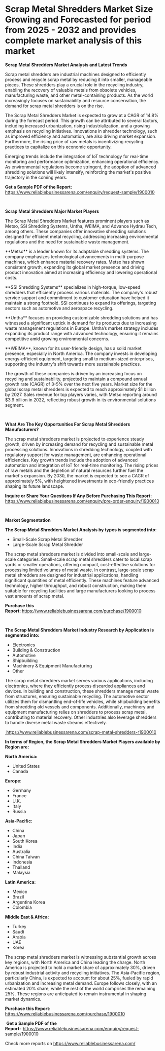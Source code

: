 <p><h1>Scrap Metal Shredders Market Size Growing and Forecasted for period from 2025 - 2032 and provides complete market analysis of this market</h1></p><p><strong>Scrap Metal Shredders Market Analysis and Latest Trends</strong></p>
<p><p>Scrap metal shredders are industrial machines designed to efficiently process and recycle scrap metal by reducing it into smaller, manageable pieces. These shredders play a crucial role in the recycling industry, enabling the recovery of valuable metals from obsolete vehicles, manufacturing waste, and other metal-containing products. As the world increasingly focuses on sustainability and resource conservation, the demand for scrap metal shredders is on the rise.</p><p>The Scrap Metal Shredders Market is expected to grow at a CAGR of 14.8% during the forecast period. This growth can be attributed to several factors, including increased urbanization, rising industrialization, and a growing emphasis on recycling initiatives. Innovations in shredder technology, such as improved efficiency and automation, are also driving market expansion. Furthermore, the rising price of raw metals is incentivizing recycling practices to capitalize on this economic opportunity. </p><p>Emerging trends include the integration of IoT technology for real-time monitoring and performance optimization, enhancing operational efficiency. As environmental regulations become stringent, the adoption of advanced shredding solutions will likely intensify, reinforcing the market's positive trajectory in the coming years.</p></p>
<p><strong>Get a Sample PDF of the Report:&nbsp;</strong> <a href="https://www.reliablebusinessarena.com/enquiry/request-sample/1900010?utm_campaign=2329&utm_medium=2&utm_source=Github&utm_content=ia&utm_term=22022025&utm_id=scrap-metal-shredders">https://www.reliablebusinessarena.com/enquiry/request-sample/1900010</a></p>
<p>&nbsp;</p>
<p><strong>Scrap Metal Shredders Major Market Players</strong></p>
<p><p>The Scrap Metal Shredders Market features prominent players such as Metso, SSI Shredding Systems, Untha, WEIMA, and Advance Hydrau Tech, among others. These companies offer innovative shredding solutions designed for efficient metal recycling, addressing increasing environmental regulations and the need for sustainable waste management.</p><p>**Metso** is a leader known for its adaptable shredding systems. The company emphasizes technological advancements in multi-purpose machines, which enhance material recovery rates. Metso has shown consistent growth, expanding its global market presence and driving product innovation aimed at increasing efficiency and lowering operational costs.</p><p>**SSI Shredding Systems** specializes in high-torque, low-speed shredders that efficiently process various materials. The company's robust service support and commitment to customer education have helped it maintain a strong foothold. SSI continues to expand its offerings, targeting sectors such as automotive and aerospace recycling.</p><p>**Untha** focuses on providing customizable shredding solutions and has witnessed a significant uptick in demand for its products due to increasing waste management regulations in Europe. Untha’s market strategy includes expanding its product range with advanced technology, ensuring it remains competitive amid growing environmental concerns.</p><p>**WEIMA**, known for its user-friendly design, has a solid market presence, especially in North America. The company invests in developing energy-efficient equipment, targeting small to medium-sized enterprises, supporting the industry's shift towards more sustainable practices.</p><p>The growth of these companies is driven by an increasing focus on recycling and sustainability, projected to maintain a compound annual growth rate (CAGR) of 3-5% over the next five years. Market size for the global scrap metal shredders is expected to reach approximately $1 billion by 2027. Sales revenue for top players varies, with Metso reporting around $3.9 billion in 2022, reflecting robust growth in its environmental solutions segment.</p></p>
<p>&nbsp;</p>
<p><strong>What Are The Key Opportunities For Scrap Metal Shredders Manufacturers?</strong></p>
<p><p>The scrap metal shredders market is projected to experience steady growth, driven by increasing demand for recycling and sustainable metal processing solutions. Innovations in shredding technology, coupled with regulatory support for waste management, are enhancing operational efficiencies. Key growth trends include the adoption of advanced automation and integration of IoT for real-time monitoring. The rising prices of raw metals and the depletion of natural resources further fuel the market's expansion. By 2030, the market is expected to see a CAGR of approximately 5%, with heightened investments in eco-friendly practices shaping its future landscape.</p></p>
<p><strong>Inquire or Share Your Questions If Any Before Purchasing This Report:</strong> <a href="https://www.reliablebusinessarena.com/enquiry/pre-order-enquiry/1900010?utm_campaign=2329&utm_medium=2&utm_source=Github&utm_content=ia&utm_term=22022025&utm_id=scrap-metal-shredders">https://www.reliablebusinessarena.com/enquiry/pre-order-enquiry/1900010</a></p>
<p>&nbsp;</p>
<p><strong>Market Segmentation</strong></p>
<p><strong>The Scrap Metal Shredders Market Analysis by types is segmented into:</strong></p>
<p><ul><li>Small-Scale Scrap Metal Shredder</li><li>Large-Scale Scrap Metal Shredder</li></ul></p>
<p><p>The scrap metal shredders market is divided into small-scale and large-scale categories. Small-scale scrap metal shredders cater to local scrap yards or smaller operations, offering compact, cost-effective solutions for processing limited volumes of metal waste. In contrast, large-scale scrap metal shredders are designed for industrial applications, handling significant quantities of metal efficiently. These machines feature advanced technology, higher throughput, and robust construction, making them suitable for recycling facilities and large manufacturers looking to process vast amounts of scrap metal.</p></p>
<p><strong>Purchase this Report:&nbsp;</strong><a href="https://www.reliablebusinessarena.com/purchase/1900010?utm_campaign=2329&utm_medium=2&utm_source=Github&utm_content=ia&utm_term=22022025&utm_id=scrap-metal-shredders">https://www.reliablebusinessarena.com/purchase/1900010</a></p>
<p>&nbsp;</p>
<p><strong>The Scrap Metal Shredders Market Industry Research by Application is segmented into:</strong></p>
<p><ul><li>Electronics</li><li>Building & Construction</li><li>Automotive</li><li>Shipbuilding</li><li>Machinery & Equipment Manufacturing</li><li>Other</li></ul></p>
<p><p>The scrap metal shredders market serves various applications, including electronics, where they efficiently process discarded appliances and devices. In building and construction, these shredders manage metal waste from structures, ensuring sustainable recycling. The automotive sector utilizes them for dismantling end-of-life vehicles, while shipbuilding benefits from shredding old vessels and components. Additionally, machinery and equipment manufacturing relies on shredders to process scrap metal, contributing to material recovery. Other industries also leverage shredders to handle diverse metal waste streams effectively.</p></p>
<p><a href="https://www.reliablebusinessarena.com/scrap-metal-shredders-r1900010?utm_campaign=2329&utm_medium=2&utm_source=Github&utm_content=ia&utm_term=22022025&utm_id=scrap-metal-shredders">&nbsp;https://www.reliablebusinessarena.com/scrap-metal-shredders-r1900010</a></p>
<p><strong>In terms of Region, the Scrap Metal Shredders Market Players available by Region are:</strong></p>
<p>
    <p> <strong> North America: </strong>
        <ul>
            <li>United States</li>
            <li>Canada</li>
        </ul>
        </p> 
    <p> <strong> Europe: </strong>
        <ul>
            <li>Germany</li>
            <li>France</li>
            <li>U.K.</li>
            <li>Italy</li>
            <li>Russia</li>
        </ul>
        </p> 
    <p> <strong> Asia-Pacific: </strong>
        <ul>
            <li>China</li>
            <li>Japan</li>
            <li>South Korea</li>
            <li>India</li>
            <li>Australia</li>
            <li>China Taiwan</li>
            <li>Indonesia</li>
            <li>Thailand</li>
            <li>Malaysia</li>
        </ul>
        </p> 
    <p> <strong> Latin America: </strong>
        <ul>
            <li>Mexico</li>
            <li>Brazil</li>
            <li>Argentina Korea</li>
            <li>Colombia</li>
        </ul>
        </p> 
    <p> <strong> Middle East & Africa: </strong>
        <ul>
            <li>Turkey</li>
            <li>Saudi</li>
            <li>Arabia</li>
            <li>UAE</li>
            <li>Korea</li>
        </ul>
    </p>
    </p>
<p><p>The scrap metal shredders market is witnessing substantial growth across key regions, with North America and China leading the charge. North America is projected to hold a market share of approximately 30%, driven by robust industrial activity and recycling initiatives. The Asia-Pacific region, particularly China, is expected to account for about 25%, fueled by rapid urbanization and increasing metal demand. Europe follows closely, with an estimated 20% share, while the rest of the world comprises the remaining 25%. These regions are anticipated to remain instrumental in shaping market dynamics.</p></p>
<p><strong>Purchase this Report: </strong><a href="https://www.reliablebusinessarena.com/purchase/1900010?utm_campaign=2329&utm_medium=2&utm_source=Github&utm_content=ia&utm_term=22022025&utm_id=scrap-metal-shredders">https://www.reliablebusinessarena.com/purchase/1900010</a></p>
<p>&nbsp;<strong>Get a Sample PDF of the Report:&nbsp;&nbsp;</strong><a href="https://www.reliablebusinessarena.com/enquiry/request-sample/1900010?utm_campaign=2329&utm_medium=2&utm_source=Github&utm_content=ia&utm_term=22022025&utm_id=scrap-metal-shredders">https://www.reliablebusinessarena.com/enquiry/request-sample/1900010</a></p>
<p><strong></strong></p>
<p>Check more reports on <a href="https://www.reliablebusinessarena.com/?utm_campaign=2329&utm_medium=2&utm_source=Github&utm_content=ia&utm_term=22022025&utm_id=scrap-metal-shredders">https://www.reliablebusinessarena.com/</a></p>